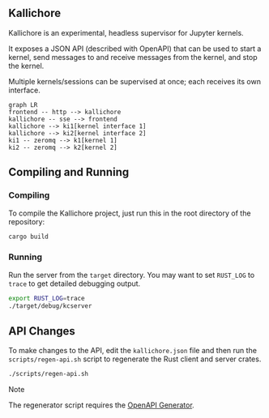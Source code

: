 ## Kallichore

Kallichore is an experimental, headless supervisor for Jupyter kernels.

It exposes a JSON API (described with OpenAPI) that can be used to start a kernel, send messages to and receive messages from the kernel, and stop the kernel.

Multiple kernels/sessions can be supervised at once; each receives its own interface.

```mermaid
graph LR
frontend -- http --> kallichore
kallichore -- sse --> frontend
kallichore --> ki1[kernel interface 1]
kallichore --> ki2[kernel interface 2]
ki1 -- zeromq --> k1[kernel 1]
ki2 -- zeromq --> k2[kernel 2]
```

## Compiling and Running

### Compiling

To compile the Kallichore project, just run this in the root directory of the repository:

```bash
cargo build
```

### Running

Run the server from the `target` directory. You may want to set `RUST_LOG` to `trace` to get detailed debugging output.

```bash
export RUST_LOG=trace
./target/debug/kcserver
```

## API Changes

To make changes to the API, edit the `kallichore.json` file and then run the `scripts/regen-api.sh` script to regenerate the Rust client and server crates.

```bash
./scripts/regen-api.sh
```

> [!NOTE]
> The regenerator script requires the [OpenAPI Generator](https://openapi-generator.tech/docs/installation).
